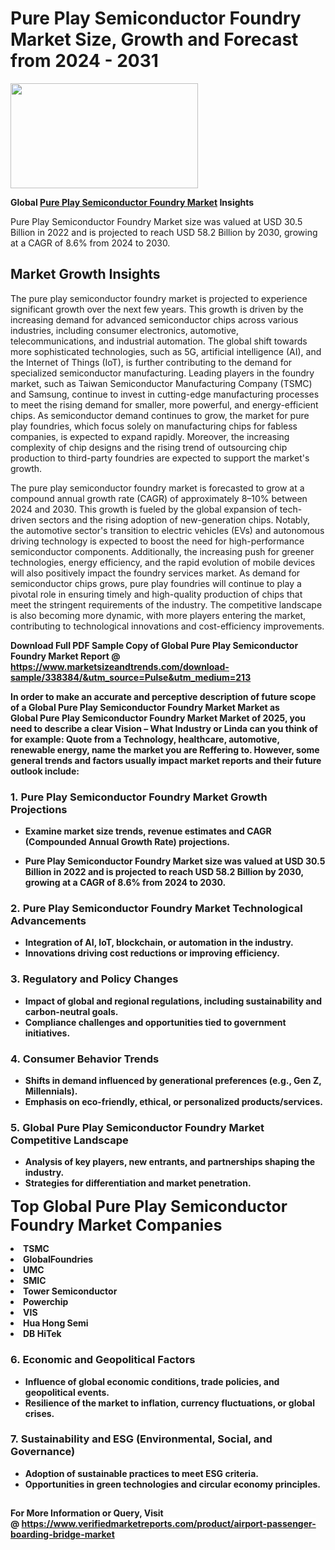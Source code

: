 <H1>Pure Play Semiconductor Foundry Market Size, Growth and Forecast from 2024 - 2031</H1><img class="aligncenter size-medium wp-image-584254" src="https://thirdeyenews.in/wp-content/uploads/2024/09/Global-Market-Research-300x168.jpeg" alt="" width="300" height="168" /><p><strong>Global&nbsp;<a href="https://www.marketsizeandtrends.com/download-sample/338384/&amp;utm_source=Pulse&amp;utm_medium=213">Pure Play Semiconductor Foundry Market</a> Insights</strong></p><p>Pure Play Semiconductor Foundry Market size was valued at USD 30.5 Billion in 2022 and is projected to reach USD 58.2 Billion by 2030, growing at a CAGR of 8.6% from 2024 to 2030.</p><p><h2>Market Growth Insights</h2> <p>The pure play semiconductor foundry market is projected to experience significant growth over the next few years. This growth is driven by the increasing demand for advanced semiconductor chips across various industries, including consumer electronics, automotive, telecommunications, and industrial automation. The global shift towards more sophisticated technologies, such as 5G, artificial intelligence (AI), and the Internet of Things (IoT), is further contributing to the demand for specialized semiconductor manufacturing. Leading players in the foundry market, such as Taiwan Semiconductor Manufacturing Company (TSMC) and Samsung, continue to invest in cutting-edge manufacturing processes to meet the rising demand for smaller, more powerful, and energy-efficient chips. As semiconductor demand continues to grow, the market for pure play foundries, which focus solely on manufacturing chips for fabless companies, is expected to expand rapidly. Moreover, the increasing complexity of chip designs and the rising trend of outsourcing chip production to third-party foundries are expected to support the market's growth. </p> <p><strong></strong></p> <p>The pure play semiconductor foundry market is forecasted to grow at a compound annual growth rate (CAGR) of approximately 8–10% between 2024 and 2030. This growth is fueled by the global expansion of tech-driven sectors and the rising adoption of new-generation chips. Notably, the automotive sector's transition to electric vehicles (EVs) and autonomous driving technology is expected to boost the need for high-performance semiconductor components. Additionally, the increasing push for greener technologies, energy efficiency, and the rapid evolution of mobile devices will also positively impact the foundry services market. As demand for semiconductor chips grows, pure play foundries will continue to play a pivotal role in ensuring timely and high-quality production of chips that meet the stringent requirements of the industry. The competitive landscape is also becoming more dynamic, with more players entering the market, contributing to technological innovations and cost-efficiency improvements. <p><strong></p><p><span class=""><strong>Download Full PDF Sample Copy of Global Pure Play Semiconductor Foundry Market Report</strong> @ <a href="https://www.marketsizeandtrends.com/download-sample/338384/&amp;utm_source=Pulse&amp;utm_medium=213" target="_blank">https://www.marketsizeandtrends.com/download-sample/338384/&amp;utm_source=Pulse&amp;utm_medium=213</a></span></p><p>In order to make an accurate and perceptive description of future scope of a Global&nbsp;Pure Play Semiconductor Foundry Market Market as Global&nbsp;Pure Play Semiconductor Foundry Market Market of 2025, you need to describe a clear Vision &ndash; What Industry or Linda can you think of for example: Quote from a Technology, healthcare, automotive, renewable energy, name the market you are Reffering to. However, some general trends and factors usually impact market reports and their future outlook include:</p><h3>1.&nbsp;<strong>Pure Play Semiconductor Foundry Market Growth Projections</strong></h3><ul><li>Examine market size trends, revenue estimates and CAGR (Compounded Annual Growth Rate) projections.</li><li><p>Pure Play Semiconductor Foundry Market size was valued at USD 30.5 Billion in 2022 and is projected to reach USD 58.2 Billion by 2030, growing at a CAGR of 8.6% from 2024 to 2030.</p></li></ul><h3>2.&nbsp;<strong>Pure Play Semiconductor Foundry Market Technological Advancements</strong></h3><ul><li>Integration of AI, IoT, blockchain, or automation in the industry.</li><li>Innovations driving cost reductions or improving efficiency.</li></ul><h3>3.&nbsp;<strong>Regulatory and Policy Changes</strong></h3><ul><li>Impact of global and regional regulations, including sustainability and carbon-neutral goals.</li><li>Compliance challenges and opportunities tied to government initiatives.</li></ul><h3>4.&nbsp;<strong>Consumer Behavior Trends</strong></h3><ul><li>Shifts in demand influenced by generational preferences (e.g., Gen Z, Millennials).</li><li>Emphasis on eco-friendly, ethical, or personalized products/services.</li></ul><h3>5.&nbsp;<strong>Global Pure Play Semiconductor Foundry Market Competitive Landscape</strong></h3><ul><li>Analysis of key players, new entrants, and partnerships shaping the industry.</li><li>Strategies for differentiation and market penetration.</li></ul><p data-pm-slice="1 1 []"><span style="color: inherit; font-family: inherit; font-size: 25px;">Top Global Pure Play Semiconductor Foundry Market Companies</span></p><div class="" data-test-id=""><p><li>TSMC</li><li> GlobalFoundries</li><li> UMC</li><li> SMIC</li><li> Tower Semiconductor</li><li> Powerchip</li><li> VIS</li><li> Hua Hong Semi</li><li> DB HiTek</li></p></div><h3>6.&nbsp;<strong>Economic and Geopolitical Factors</strong></h3><ul><li>Influence of global economic conditions, trade policies, and geopolitical events.</li><li>Resilience of the market to inflation, currency fluctuations, or global crises.</li></ul><h3>7.&nbsp;<strong>Sustainability and ESG (Environmental, Social, and Governance)</strong></h3><ul><li>Adoption of sustainable practices to meet ESG criteria.</li><li>Opportunities in green technologies and circular economy principles.</li></ul><h2><strong style="font-size: 14px;">For More Information or Query, Visit @&nbsp;</strong><a style="background-color: #ffffff; font-size: 14px;" href="https://www.marketsizeandtrends.com/report/pure-play-semiconductor-foundry-market/" target="_blank">https://www.verifiedmarketreports.com/product/airport-passenger-boarding-bridge-market</a></h2>
